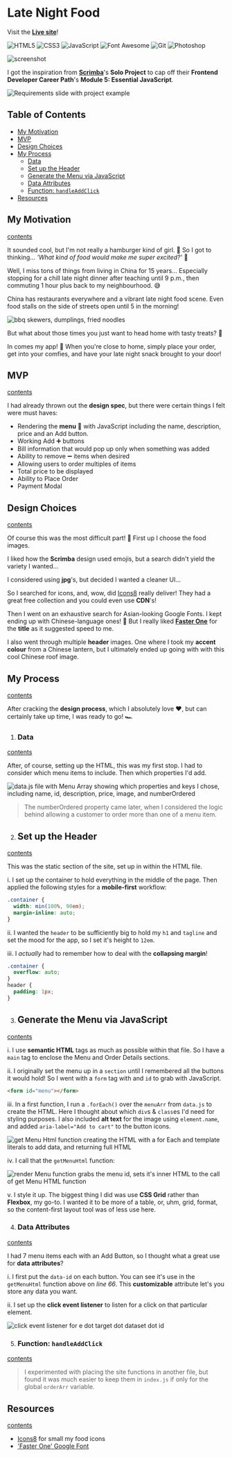# Late Night Food

Visit the **[Live site]()**!

<p>
   <img src="https://img.shields.io/badge/HTML5-E34F26.svg?style=for-the-badge&logo=HTML5&logoColor=white" title="HTML5" alt="HTML5">
   <img src="https://img.shields.io/badge/CSS3-1572B6.svg?style=for-the-badge&logo=CSS3&logoColor=white" title="CSS3" alt="CSS3">
   <img src="https://img.shields.io/badge/JavaScript-F7DF1E.svg?style=for-the-badge&logo=JavaScript&logoColor=black" title="JavaScript" alt="JavaScript">
   <img src="https://img.shields.io/badge/Font%20Awesome-528DD7.svg?style=for-the-badge&logo=Font-Awesome&logoColor=white" title="Font Awesome" alt="Font Awesome">
   <img src="https://img.shields.io/badge/Git-F05032.svg?style=for-the-badge&logo=Git&logoColor=white" title="Git" alt="Git">
   <img src="https://img.shields.io/badge/Adobe%20Photoshop-31A8FF.svg?style=for-the-badge&logo=Adobe-Photoshop&logoColor=white" title="Photoshop" alt="Photoshop">
</p>

![screenshot](screenshots/order-details.gif)

I got the inspiration from **[Scrimba](https://scrimba.com/)**'s **Solo Project** to cap off their **Frontend Developer Career Path**'s **Module 5: Essential JavaScript**.

![Requirements slide with project example](/screenshots/Scrimba-requirements.png)

## Table of Contents

- [My Motivation](https://github.com/JoleneKearse/Late-Night-Food-Ordering-App#my-motivation)
- [MVP](https://github.com/JoleneKearse/Late-Night-Food-Ordering-App#mvp)
- [Design Choices](https://github.com/JoleneKearse/Late-Night-Food-Ordering-App#design-choices)
- [My Process](https://github.com/JoleneKearse/Late-Night-Food-Ordering-App#my-process)
  - [Data](https://github.com/JoleneKearse/Late-Night-Food-Ordering-App#data)
  - [Set up the Header]()
  - [Generate the Menu via JavaScript]()
  - [Data Attributes](https://github.com/JoleneKearse/Late-Night-Food-Ordering-App#data-attributes)
  - [Function: `handleAddClick`]()
- [Resources](https://github.com/JoleneKearse/Late-Night-Food-Ordering-App#resources)

## My Motivation

[contents](https://github.com/JoleneKearse/Late-Night-Food-Ordering-App#table-of-contents)

It sounded cool, but I'm not really a hamburger kind of girl. 🍔 So I got to thinking... _'What kind of food would make me super excited?'_ 🤔

Well, I miss tons of things from living in China for 15 years... Especially stopping for a chill late night dinner after teaching until 9 p.m., then commuting 1 hour plus back to my neighbourhood. 😅

China has restaurants everywhere and a vibrant late night food scene. Even food stalls on the side of streets open until 5 in the morning!

![bbq skewers, dumplings, fried noodles](/screenshots/street-food.png)

But what about those times you just want to head home with tasty treats? 🥡

In comes my app! 📱 When you're close to home, simply place your order, get into your comfies, and have your late night snack brought to your door!

## MVP

[contents](https://github.com/JoleneKearse/Late-Night-Food-Ordering-App#table-of-contents)

I had already thrown out the **design spec**, but there were certain things I felt were must haves:

- Rendering the **menu** 🍜 with JavaScript including the name, description, price and an Add button.
- Working Add ➕ buttons
- Bill information that would pop up only when something was added
- Ability to remove ➖ items when desired
- Allowing users to order multiples of items
- Total price to be displayed
- Ability to Place Order
- Payment Modal

## Design Choices

[contents](https://github.com/JoleneKearse/Late-Night-Food-Ordering-App#table-of-contents)

Of course this was the most difficult part! 🤣 First up I choose the food images.

I liked how the **Scrimba** design used emojis, but a search didn't yield the variety I wanted...

I considered using **jpg**'s, but decided I wanted a cleaner UI...

So I searched for icons, and, wow, did [Icons8](https://icons8.com/) really deliver! They had a great free collection and you could even use **CDN**'s!

Then I went on an exhaustive search for Asian-looking Google Fonts. I kept ending up with Chinese-language ones! 🤣 But I really liked **[Faster One](https://fonts.google.com/specimen/Faster+One?query=faster+one)** for the **title** as it suggested speed to me.

I also went through multiple **header** images. One where I took my **accent colour** from a Chinese lantern, but I ultimately ended up going with with this cool Chinese roof image.

## My Process

[contents](https://github.com/JoleneKearse/Late-Night-Food-Ordering-App#table-of-contents)

After cracking the **design process**, which I absolutely love ❤️, but can certainly take up time, I was ready to go! 🏎️

1. ### Data

[contents](https://github.com/JoleneKearse/Late-Night-Food-Ordering-App#table-of-contents)

After, of course, setting up the HTML, this was my first stop. I had to consider which menu items to include. Then which properties I'd add.

![data.js file with Menu Array showing which properties and keys I chose, including name, id, description, price, image, and numberOrdered](/screenshots/data.png)

> The numberOrdered property came later, when I considered the logic behind allowing a customer to order more than one of a menu item.

2. ## Set up the Header

[contents](https://github.com/JoleneKearse/Late-Night-Food-Ordering-App#table-of-contents)

This was the static section of the site, set up in within the HTML file.

i. I set up the container to hold everything in the middle of the page. Then applied the following styles for a **mobile-first** workflow:

```css
.container {
  width: min(100%, 90em);
  margin-inline: auto;
}
```

ii. I wanted the `header` to be sufficiently big to hold my `h1` and `tagline` and set the mood for the app, so I set it's height to `12em`.

iii. I _actually_ had to remember how to deal with the **collapsing margin**!

```css
.container {
  overflow: auto;
}
header {
  padding: 1px;
}
```

3. ## Generate the Menu via JavaScript

[contents](https://github.com/JoleneKearse/Late-Night-Food-Ordering-App#table-of-contents)

i. I use **semantic HTML** tags as much as possible within that file. So I have a `main` tag to enclose the Menu and Order Details sections.

ii. I originally set the menu up in a `section` until I remembered all the buttons it would hold! So I went with a `form` tag with and `id` to grab with JavaScript.

```html
<form id="menu"></form>
```

iii. In a first function, I run a `.forEach()` over the `menuArr` from `data.js` to create the HTML. Here I thought about which `div`s & `class`es I'd need for styling purposes. I also included **alt text** for the image using `element.name`, and added `aria-label="Add to cart"` to the button icons.

![get Menu Html function creating the HTML with a for Each and template literals to add data, and returning full HTML](screenshots/menuHTML.png)

iv. I call that the `getMenuHtml` function:

![render Menu function grabs the menu id, sets it's inner HTML to the call of get Menu HTML function](screenshots/renderMenu.png)

v. I style it up. The biggest thing I did was use **CSS Grid** rather than **Flexbox**, my go-to. I wanted it to be more of a table, or, uhm, grid, format, so the content-first layout tool was of less use here.

4. ### Data Attributes

[contents](https://github.com/JoleneKearse/Late-Night-Food-Ordering-App#table-of-contents)

I had 7 menu items each with an Add Button, so I thought what a great use for **data attributes**?

i. I first put the `data-id` on each button. You can see it's use in the `getMenuHtml` function above on _line 66_. This **customizable** attribute let's you store any data you want.

ii. I set up the **click event listener** to listen for a click on that particular element.

![click event listener for e dot target dot dataset dot id](screenshots/event-listener-add-id.png)

5. ### Function: `handleAddClick`

[contents](https://github.com/JoleneKearse/Late-Night-Food-Ordering-App#table-of-contents)

> I experimented with placing the site functions in another file, but found it was much easier to keep them in `index.js` if only for the global `orderArr` variable.

## Resources

[contents](https://github.com/JoleneKearse/Late-Night-Food-Ordering-App#table-of-contents)

- [Icons8](https://icons8.com/) for small my food icons
- ['Faster One' Google Font](https://fonts.google.com/specimen/Faster+One?query=faster+one)
